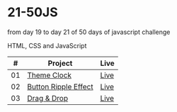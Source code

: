 # 21-50JS

from day 19 to day 21 of 50 days of javascript challenge

HTML, CSS and JavaScript

<table>
  <thead>
    <th>#</th>
    <th>Project</th>
    <th>Live</th>
  </thead>
  <tbody>
    <tr>
      <td>01</td>
      <td><a href="https://github.com/the-phoenix-coder/21-50JS/tree/main/Theme%20Clock">Theme Clock</a></td>
      <td><a href="https://theme-clock-swart.vercel.app/">Live</a></td>
    </tr>
    <tr>
      <td>02</td>
      <td><a href="https://github.com/the-phoenix-coder/21-50JS/tree/main/Button%20Ripple%20Effect">Button Ripple Effect</a></td>
      <td><a href="https://button-ripple-effect-psi.vercel.app/">Live</a></td>
    </tr>
    <tr>
      <td>03</td>
      <td><a href="">Drag & Drop</a></td>
      <td><a href="">Live</a></td>
    </tr>
  </tbody>
</table>
